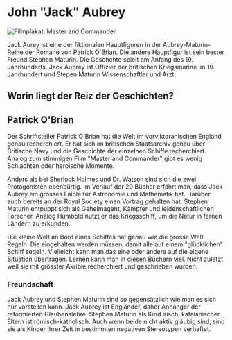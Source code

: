 # John "Jack" Aubrey  

![Filmplakat: Master and Commander](/image/ja1.jpg)

Jack Aurey ist eine der fiktionalen Hauptfiguren in der Aubrey-Maturin-Reihe der Romane von Patrick O'Brian.  Die andere Hauptfigur ist sein bester Freund Stephen Maturin. Die Geschchte spielt am Anfang des 19. Jahrhunderts. Jack Aubrey ist Offizier der britischen Kriegsmarine im 19. Jahrhundert und Stepen Maturin Wissenschaftler und Arzt.

## Worin liegt der Reiz der Geschichten?  

## Patrick O'Brian  

Der Schriftsteller Patrick O'Brian hat die Welt im vorviktoranischen England genau recherchiert. Er hat sich im britischen Staatsarchiv genau über Britische Navy und die Geschichte der einzelnen Schiffe recherchiert. Analog zum stimmigen Film "Master and Commander" gibt es wenig Schlachten oder heroische Momente.  

Anders als bei Sherlock Holmes und Dr. Watson sind sich die zwei Protagonisten ebenbürtig. Im Verlauf der 20 Bücher erfährt man, dass Jack Aubrey ein grosses Faible für Astronomie und Mathematik hat. Darüber auch bereits an der Royal Society einen Vortrag gehalten hat. Stephen Maturin entpuppt sich als Geheimagent, Kämpfer und leidenschaftlichen Forscher. Analog Humbold nutzt er das Kriegsschiff, um die Natur in fernen Ländern zu erkunden.  

Die kleine Welt an Bord eines Schiffes hat genau wie die grosse Welt Regeln. Die eingehalten werden müssen, damit alle auf einem "glücklichen" Schiff segeln. Vielleicht kann man das eine oder andere auf die eigene Situation übertragen. Lernen kann man in diesen Büchern viel. Nicht zuletzt weil sie mit grösster Akribie recherchiert und geschrieben wurden.  

### Freundschaft  

Jack Aubrey und Stephen Maturin sind so gegensätzlich wie man es sich nur vorstellen kann. Jack Aubrey ist Engländer, daher Anhänger der reformierten Glaubenslehre. Stephen Maturin als Kind irisch, katalanischer Eltern ist römisch-katholisch. Auch wenn beide nicht aktiv gläubig sind, sind sie als Kinder Ihrer Zeit in bestimmten negativen Stereotypen verhaftet.  



